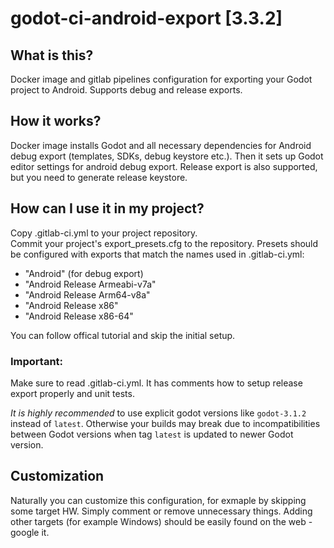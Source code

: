 # godot-ci-android-export [3.3.2]

## What is this?

Docker image and gitlab pipelines configuration for exporting your Godot project to Android. Supports debug and release exports.

## How it works?

Docker image installs Godot and all necessary dependencies for Android debug export (templates, SDKs, debug keystore etc.). Then it sets up Godot editor settings for android debug export. Release export is also supported, but you need to generate release keystore.

## How can I use it in my project?

Copy .gitlab-ci.yml to your project repository.  
Commit your project's export_presets.cfg to the repository. Presets should be configured with exports that match the names used in .gitlab-ci.yml:
- "Android" (for debug export)
- "Android Release Armeabi-v7a"
- "Android Release Arm64-v8a"
- "Android Release x86"
- "Android Release x86-64"  

You can follow offical tutorial and skip the initial setup.  

### Important:
Make sure to read .gitlab-ci.yml. It has comments how to setup release export properly and unit tests.

*It is highly recommended* to use explicit godot versions like ```godot-3.1.2``` instead of ```latest```.
Otherwise your builds may break due to incompatibilities between Godot versions when tag ```latest``` is updated to newer Godot version.

## Customization
Naturally you can customize this configuration, for exmaple by skipping some target HW. Simply comment or remove unnecessary things. Adding other targets (for example Windows) should be easily found on the web - google it.
